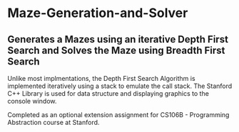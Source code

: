 # Maze-Generation-and-Solver
## Generates a Mazes using an iterative Depth First Search and Solves the Maze using Breadth First Search
Unlike most implmentations, the Depth First Search Algorithm is implemented iteratively using a stack to emulate the call stack.
The Stanford C++ Library is used for data structure and displaying graphics to the console window.

Completed as an optional extension assignment for CS106B - Programming Abstraction course at Stanford.
